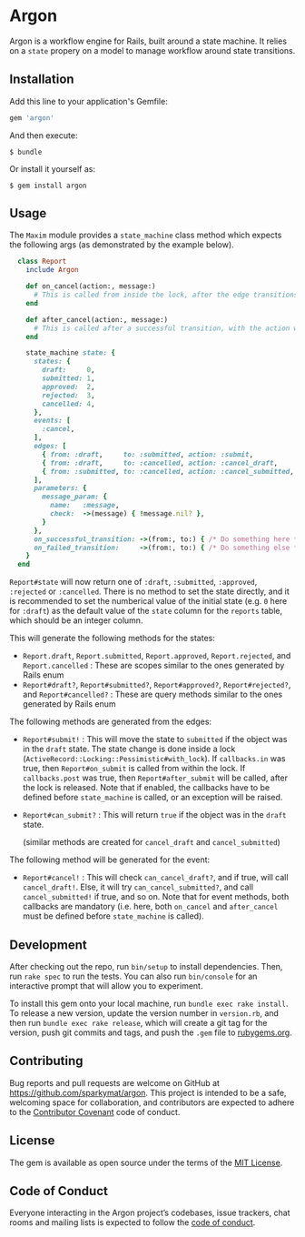 # Argon

Argon is a workflow engine for Rails, built around a state machine. It relies on a `state` propery on a model to manage workflow around state transitions.

## Installation

Add this line to your application's Gemfile:

```ruby
gem 'argon'
```

And then execute:

    $ bundle

Or install it yourself as:

    $ gem install argon

## Usage

The `Maxim` module provides a `state_machine` class method which expects the following args (as demonstrated by the example below).

```ruby
  class Report
    include Argon

    def on_cancel(action:, message:)
      # This is called from inside the lock, after the edge transitions, with the name of the action. If an exception is thrown here, the entire transition is rolled back
    end

    def after_cancel(action:, message:)
      # This is called after a successful transition, with the action which actually succeeded
    end

    state_machine state: {
      states: {
        draft:     0,
        submitted: 1,
        approved:  2,
        rejected:  3,
        cancelled: 4,
      },
      events: [
        :cancel,
      ],
      edges: [
        { from: :draft,     to: :submitted, action: :submit,           callbacks: {on: false, after: false}                                                     },
        { from: :draft,     to: :cancelled, action: :cancel_draft,     callbacks: {on: false, after: false}, on_events: [:cancel], parameters: [:message_param] },
        { from: :submitted, to: :cancelled, action: :cancel_submitted, callbacks: {on: false, after: false}, on_events: [:cancel], parameters: [:message_param] },
      ],
      parameters: {
        message_param: {
          name:   :message,
          check:  ->(message) { !message.nil? },
        }
      },
      on_successful_transition: ->(from:, to:) { /* Do something here */ },
      on_failed_transition:     ->(from:, to:) { /* Do something else */ },
    }
  end
```

`Report#state` will now return one of `:draft`, `:submitted`, `:approved`, `:rejected` or `:cancelled`. There is no method to set the state directly, and it is recommended to set the numberical value of the initial state (e.g. `0` here for `:draft`) as the default value of the `state` column for the `reports` table, which should be an integer column.

This will generate the following methods for the states:

* `Report.draft`, `Report.submitted`, `Report.approved`, `Report.rejected`, and `Report.cancelled` : These are scopes similar to the ones generated by Rails enum
* `Report#draft?`, `Report#submitted?`, `Report#approved?`, `Report#rejected?`, and `Report#cancelled?` : These are query methods similar to the ones generated by Rails enum

The following methods are generated from the edges:

* `Report#submit!` : This will move the state to `submitted` if the object was in the `draft` state. The state change is done inside a lock (`ActiveRecord::Locking::Pessimistic#with_lock`). If `callbacks.in` was true, then `Report#on_submit` is called from within the lock. If `callbacks.post` was true, then `Report#after_submit` will be called, after the lock is released. Note that if enabled, the callbacks have to be defined before `state_machine` is called, or an exception will be raised.
* `Report#can_submit?` : This will return `true` if the object was in the `draft` state.

  (similar methods are created for `cancel_draft` and `cancel_submitted`)

The following method will be generated for the event:

* `Report#cancel!` : This will check `can_cancel_draft?`, and if true, will call `cancel_draft!`. Else, it will try `can_cancel_submitted?`, and call `cancel_submitted!` if true, and so on. Note that for event methods, both callbacks are mandatory (i.e. here, both `on_cancel` and `after_cancel` must be defined before `state_machine` is called).

## Development

After checking out the repo, run `bin/setup` to install dependencies. Then, run `rake spec` to run the tests. You can also run `bin/console` for an interactive prompt that will allow you to experiment.

To install this gem onto your local machine, run `bundle exec rake install`. To release a new version, update the version number in `version.rb`, and then run `bundle exec rake release`, which will create a git tag for the version, push git commits and tags, and push the `.gem` file to [rubygems.org](https://rubygems.org).

## Contributing

Bug reports and pull requests are welcome on GitHub at https://github.com/sparkymat/argon. This project is intended to be a safe, welcoming space for collaboration, and contributors are expected to adhere to the [Contributor Covenant](http://contributor-covenant.org) code of conduct.

## License

The gem is available as open source under the terms of the [MIT License](http://opensource.org/licenses/MIT).

## Code of Conduct

Everyone interacting in the Argon project’s codebases, issue trackers, chat rooms and mailing lists is expected to follow the [code of conduct](https://github.com/sparkymat/argon/blob/master/CODE_OF_CONDUCT.md).
